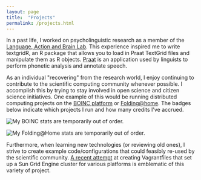 ```yaml
---
layout: page
title:  "Projects"
permalink: /projects.html
---
```


In a past life, I worked on psycholinguistic research as a member of the [Language, Action and Brain Lab](http://www.lab-lab.org/).  This experience inspired me to write textgridR, an R package that allows you to load in Praat TextGrid files and manipulate them as R objects. [Praat](http://www.praat.org/) is an application used by linguists to perform phonetic analysis and annotate speech.

As an individual "recovering" from the research world, I enjoy continuing to contribute to the scientific computing community whenever possible.  I accomplish this by trying to stay involved in open science and citizen science initiatives.  One example of this would be running distributed computing projects on the [BOINC platform](https://boinc.berkeley.edu/) or [Folding@home](http://folding.stanford.edu/).  The badges below indicate which projects I run and how many credits I’ve accrued.

![My BOINC stats are temporarily out of order.](https://boincstats.com/signature/-1/user/3500755/sig.png)

![My Folding@Home stats are temporarily out of order.](https://apps.foldingathome.org/awards?user=332971)

Furthermore, when learning new technologies (or reviewing old ones), I strive to create example code/configurations that could feasibly re-used by the scientific community.   [A recent attempt](https://github.com/jpellman/SunGridVagrantfiles) at creating Vagrantfiles that set up a Sun Grid Engine cluster for various platforms is emblematic of this variety of project.

